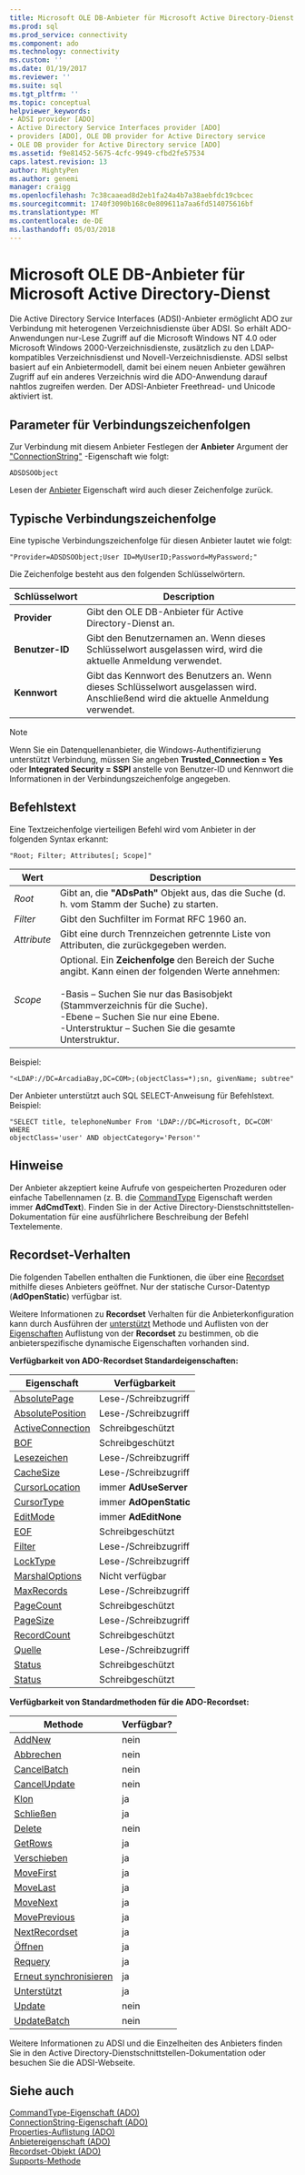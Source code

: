 ```yaml
---
title: Microsoft OLE DB-Anbieter für Microsoft Active Directory-Dienst | Microsoft Docs
ms.prod: sql
ms.prod_service: connectivity
ms.component: ado
ms.technology: connectivity
ms.custom: ''
ms.date: 01/19/2017
ms.reviewer: ''
ms.suite: sql
ms.tgt_pltfrm: ''
ms.topic: conceptual
helpviewer_keywords:
- ADSI provider [ADO]
- Active Directory Service Interfaces provider [ADO]
- providers [ADO], OLE DB provider for Active Directory service
- OLE DB provider for Active Directory service [ADO]
ms.assetid: f9e81452-5675-4cfc-9949-cfbd2fe57534
caps.latest.revision: 13
author: MightyPen
ms.author: genemi
manager: craigg
ms.openlocfilehash: 7c38caaead8d2eb1fa24a4b7a38aebfdc19cbcec
ms.sourcegitcommit: 1740f3090b168c0e809611a7aa6fd514075616bf
ms.translationtype: MT
ms.contentlocale: de-DE
ms.lasthandoff: 05/03/2018
---
```

# <a name="microsoft-ole-db-provider-for-microsoft-active-directory-service"></a>Microsoft OLE DB-Anbieter für Microsoft Active Directory-Dienst
Die Active Directory Service Interfaces (ADSI)-Anbieter ermöglicht ADO zur Verbindung mit heterogenen Verzeichnisdienste über ADSI. So erhält ADO-Anwendungen nur-Lese Zugriff auf die Microsoft Windows NT 4.0 oder Microsoft Windows 2000-Verzeichnisdienste, zusätzlich zu den LDAP-kompatibles Verzeichnisdienst und Novell-Verzeichnisdienste. ADSI selbst basiert auf ein Anbietermodell, damit bei einem neuen Anbieter gewähren Zugriff auf ein anderes Verzeichnis wird die ADO-Anwendung darauf nahtlos zugreifen werden. Der ADSI-Anbieter Freethread- und Unicode aktiviert ist.  
  
## <a name="connection-string-parameters"></a>Parameter für Verbindungszeichenfolgen  
 Zur Verbindung mit diesem Anbieter Festlegen der **Anbieter** Argument der ["ConnectionString"](../../../ado/reference/ado-api/connectionstring-property-ado.md) -Eigenschaft wie folgt:  
  
```  
ADSDSOObject  
```  
  
 Lesen der [Anbieter](../../../ado/reference/ado-api/provider-property-ado.md) Eigenschaft wird auch dieser Zeichenfolge zurück.  
  
## <a name="typical-connection-string"></a>Typische Verbindungszeichenfolge  
 Eine typische Verbindungszeichenfolge für diesen Anbieter lautet wie folgt:  
  
```  
"Provider=ADSDSOObject;User ID=MyUserID;Password=MyPassword;"  
```  
  
 Die Zeichenfolge besteht aus den folgenden Schlüsselwörtern.  
  
|Schlüsselwort|Description|  
|-------------|-----------------|  
|**Provider**|Gibt den OLE DB-Anbieter für Active Directory-Dienst an.|  
|**Benutzer-ID**|Gibt den Benutzernamen an. Wenn dieses Schlüsselwort ausgelassen wird, wird die aktuelle Anmeldung verwendet.|  
|**Kennwort**|Gibt das Kennwort des Benutzers an. Wenn dieses Schlüsselwort ausgelassen wird. Anschließend wird die aktuelle Anmeldung verwendet.|  
  
> [!NOTE]
>  Wenn Sie ein Datenquellenanbieter, die Windows-Authentifizierung unterstützt Verbindung, müssen Sie angeben **Trusted_Connection = Yes** oder **Integrated Security = SSPI** anstelle von Benutzer-ID und Kennwort die Informationen in der Verbindungszeichenfolge angegeben.  
  
## <a name="command-text"></a>Befehlstext  
 Eine Textzeichenfolge vierteiligen Befehl wird vom Anbieter in der folgenden Syntax erkannt:  
  
```  
"Root; Filter; Attributes[; Scope]"  
```  
  
|Wert|Description|  
|-----------|-----------------|  
|*Root*|Gibt an, die **"ADsPath"** Objekt aus, das die Suche (d. h. vom Stamm der Suche) zu starten.|  
|*Filter*|Gibt den Suchfilter im Format RFC 1960 an.|  
|*Attribute*|Gibt eine durch Trennzeichen getrennte Liste von Attributen, die zurückgegeben werden.|  
|*Scope*|Optional. Ein **Zeichenfolge** den Bereich der Suche angibt. Kann einen der folgenden Werte annehmen:<br /><br /> -Basis – Suchen Sie nur das Basisobjekt (Stammverzeichnis für die Suche).<br />-Ebene – Suchen Sie nur eine Ebene.<br />-Unterstruktur – Suchen Sie die gesamte Unterstruktur.|  
  
 Beispiel:  
  
```  
"<LDAP://DC=ArcadiaBay,DC=COM>;(objectClass=*);sn, givenName; subtree"  
```  
  
 Der Anbieter unterstützt auch SQL SELECT-Anweisung für Befehlstext. Beispiel:  
  
```  
"SELECT title, telephoneNumber From 'LDAP://DC=Microsoft, DC=COM' WHERE   
objectClass='user' AND objectCategory='Person'"  
```  
  
## <a name="remarks"></a>Hinweise  
 Der Anbieter akzeptiert keine Aufrufe von gespeicherten Prozeduren oder einfache Tabellennamen (z. B. die [CommandType](../../../ado/reference/ado-api/commandtype-property-ado.md) Eigenschaft werden immer **AdCmdText**). Finden Sie in der Active Directory-Dienstschnittstellen-Dokumentation für eine ausführlichere Beschreibung der Befehl Textelemente.  
  
## <a name="recordset-behavior"></a>Recordset-Verhalten  
 Die folgenden Tabellen enthalten die Funktionen, die über eine [Recordset](../../../ado/reference/ado-api/recordset-object-ado.md) mithilfe dieses Anbieters geöffnet. Nur der statische Cursor-Datentyp (**AdOpenStatic**) verfügbar ist.  
  
 Weitere Informationen zu **Recordset** Verhalten für die Anbieterkonfiguration kann durch Ausführen der [unterstützt](../../../ado/reference/ado-api/supports-method.md) Methode und Auflisten von der [Eigenschaften](../../../ado/reference/ado-api/properties-collection-ado.md) Auflistung von der  **Recordset** zu bestimmen, ob die anbieterspezifische dynamische Eigenschaften vorhanden sind.  
  
 **Verfügbarkeit von ADO-Recordset Standardeigenschaften:**  
  
|Eigenschaft|Verfügbarkeit|  
|--------------|------------------|  
|[AbsolutePage](../../../ado/reference/ado-api/absolutepage-property-ado.md)|Lese-/Schreibzugriff|  
|[AbsolutePosition](../../../ado/reference/ado-api/absoluteposition-property-ado.md)|Lese-/Schreibzugriff|  
|[ActiveConnection](../../../ado/reference/ado-api/activeconnection-property-ado.md)|Schreibgeschützt|  
|[BOF](../../../ado/reference/ado-api/bof-eof-properties-ado.md)|Schreibgeschützt|  
|[Lesezeichen](../../../ado/reference/ado-api/bookmark-property-ado.md)|Lese-/Schreibzugriff|  
|[CacheSize](../../../ado/reference/ado-api/cachesize-property-ado.md)|Lese-/Schreibzugriff|  
|[CursorLocation](../../../ado/reference/ado-api/cursorlocation-property-ado.md)|immer **AdUseServer**|  
|[CursorType](../../../ado/reference/ado-api/cursortype-property-ado.md)|immer **AdOpenStatic**|  
|[EditMode](../../../ado/reference/ado-api/editmode-property.md)|immer **AdEditNone**|  
|[EOF](../../../ado/reference/ado-api/bof-eof-properties-ado.md)|Schreibgeschützt|  
|[Filter](../../../ado/reference/ado-api/filter-property.md)|Lese-/Schreibzugriff|  
|[LockType](../../../ado/reference/ado-api/locktype-property-ado.md)|Lese-/Schreibzugriff|  
|[MarshalOptions](../../../ado/reference/ado-api/marshaloptions-property-ado.md)|Nicht verfügbar|  
|[MaxRecords](../../../ado/reference/ado-api/maxrecords-property-ado.md)|Lese-/Schreibzugriff|  
|[PageCount](../../../ado/reference/ado-api/pagecount-property-ado.md)|Schreibgeschützt|  
|[PageSize](../../../ado/reference/ado-api/pagesize-property-ado.md)|Lese-/Schreibzugriff|  
|[RecordCount](../../../ado/reference/ado-api/recordcount-property-ado.md)|Schreibgeschützt|  
|[Quelle](../../../ado/reference/ado-api/source-property-ado-recordset.md)|Lese-/Schreibzugriff|  
|[Status](../../../ado/reference/ado-api/state-property-ado.md)|Schreibgeschützt|  
|[Status](../../../ado/reference/ado-api/status-property-ado-recordset.md)|Schreibgeschützt|  
  
 **Verfügbarkeit von Standardmethoden für die ADO-Recordset:**  
  
|Methode|Verfügbar?|  
|------------|----------------|  
|[AddNew](../../../ado/reference/ado-api/addnew-method-ado.md)|nein|  
|[Abbrechen](../../../ado/reference/ado-api/cancel-method-ado.md)|nein|  
|[CancelBatch](../../../ado/reference/ado-api/cancelbatch-method-ado.md)|nein|  
|[CancelUpdate](../../../ado/reference/ado-api/cancelupdate-method-ado.md)|nein|  
|[Klon](../../../ado/reference/ado-api/clone-method-ado.md)|ja|  
|[Schließen](../../../ado/reference/ado-api/close-method-ado.md)|ja|  
|[Delete](../../../ado/reference/ado-api/delete-method-ado-recordset.md)|nein|  
|[GetRows](../../../ado/reference/ado-api/getrows-method-ado.md)|ja|  
|[Verschieben](../../../ado/reference/ado-api/move-method-ado.md)|ja|  
|[MoveFirst](../../../ado/reference/ado-api/movefirst-movelast-movenext-and-moveprevious-methods-ado.md)|ja|  
|[MoveLast](../../../ado/reference/ado-api/movefirst-movelast-movenext-and-moveprevious-methods-ado.md)|ja|  
|[MoveNext](../../../ado/reference/ado-api/movefirst-movelast-movenext-and-moveprevious-methods-ado.md)|ja|  
|[MovePrevious](../../../ado/reference/ado-api/movefirst-movelast-movenext-and-moveprevious-methods-ado.md)|ja|  
|[NextRecordset](../../../ado/reference/ado-api/nextrecordset-method-ado.md)|ja|  
|[Öffnen](../../../ado/reference/ado-api/open-method-ado-recordset.md)|ja|  
|[Requery](../../../ado/reference/ado-api/requery-method.md)|ja|  
|[Erneut synchronisieren](../../../ado/reference/ado-api/resync-method.md)|ja|  
|[Unterstützt](../../../ado/reference/ado-api/supports-method.md)|ja|  
|[Update](../../../ado/reference/ado-api/update-method.md)|nein|  
|[UpdateBatch](../../../ado/reference/ado-api/updatebatch-method.md)|nein|  
  
 Weitere Informationen zu ADSI und die Einzelheiten des Anbieters finden Sie in den Active Directory-Dienstschnittstellen-Dokumentation oder besuchen Sie die ADSI-Webseite.  
  
## <a name="see-also"></a>Siehe auch  
 [CommandType-Eigenschaft (ADO)](../../../ado/reference/ado-api/commandtype-property-ado.md)   
 [ConnectionString-Eigenschaft (ADO)](../../../ado/reference/ado-api/connectionstring-property-ado.md)   
 [Properties-Auflistung (ADO)](../../../ado/reference/ado-api/properties-collection-ado.md)   
 [Anbietereigenschaft (ADO)](../../../ado/reference/ado-api/provider-property-ado.md)   
 [Recordset-Objekt (ADO)](../../../ado/reference/ado-api/recordset-object-ado.md)   
 [Supports-Methode](../../../ado/reference/ado-api/supports-method.md)
